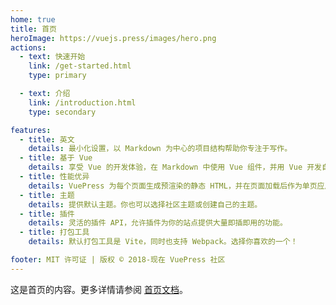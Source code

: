 ```yaml
---
home: true
title: 首页
heroImage: https://vuejs.press/images/hero.png
actions:
  - text: 快速开始
    link: /get-started.html
    type: primary

  - text: 介绍
    link: /introduction.html
    type: secondary

features:
  - title: 英文
    details: 最小化设置，以 Markdown 为中心的项目结构帮助你专注于写作。
  - title: 基于 Vue
    details: 享受 Vue 的开发体验，在 Markdown 中使用 Vue 组件，并用 Vue 开发自定义主题。
  - title: 性能优异
    details: VuePress 为每个页面生成预渲染的静态 HTML，并在页面加载后作为单页应用程序运行。
  - title: 主题
    details: 提供默认主题。你也可以选择社区主题或创建自己的主题。
  - title: 插件
    details: 灵活的插件 API，允许插件为你的站点提供大量即插即用的功能。
  - title: 打包工具
    details: 默认打包工具是 Vite，同时也支持 Webpack。选择你喜欢的一个！

footer: MIT 许可证 | 版权 © 2018-现在 VuePress 社区
---
```


这是首页的内容。更多详情请参阅 [首页文档][default-theme-home]。

[default-theme-home]: https://vuejs.press/reference/default-theme/frontmatter.html#home-page
